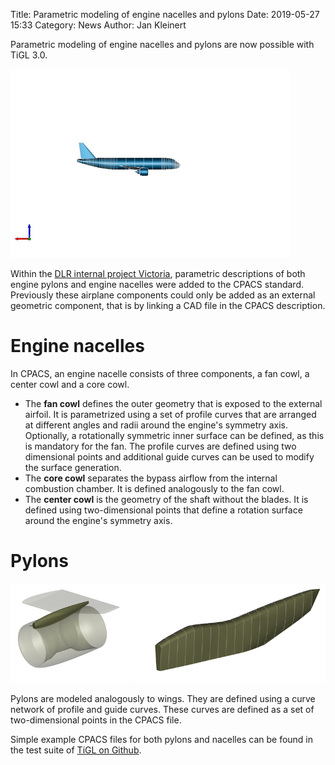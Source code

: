 Title: Parametric modeling of engine nacelles and pylons
Date: 2019-05-27 15:33
Category: News
Author: Jan Kleinert

Parametric modeling of engine nacelles and pylons are now possible with TiGL 3.0.

![Engine Nacelle Animation](images/engine.gif)

Within the [DLR internal project Victoria](https://www.dlr.de/as/en/desktopdefault.aspx/tabid-11460/20078_read-47033/), parametric descriptions of both engine pylons and engine nacelles were added to the CPACS standard.
Previously these airplane components could only be added as an external geometric component, that is by linking a CAD file in the CPACS description. 

# Engine nacelles

In CPACS, an engine nacelle consists of three components, a fan cowl, a center cowl and a core cowl.

 - The **fan cowl** defines the outer geometry that is exposed to the external airfoil.
 It is parametrized using a set of profile curves that are arranged at different angles and radii around the engine's symmetry axis. Optionally, a rotationally symmetric inner surface can be defined, as this is mandatory for the fan. The profile curves are defined using two dimensional points and additional guide curves can be used to modify the surface generation.
 - The **core cowl** separates the bypass airflow from the internal combustion chamber. It is defined analogously to the fan cowl.
 - The **center cowl** is the geometry of the shaft without the blades. It is defined using two-dimensional points that define a rotation surface around the engine's symmetry axis.
 
# Pylons

![Engine Pylons](images/pylon.png)
 
Pylons are modeled analogously to wings. They are defined using a curve network of profile and guide curves. These curves are defined as a set of two-dimensional points in the CPACS file.

Simple example CPACS files for both pylons and nacelles can be found in the test suite of [TiGL on Github](https://github.com/DLR-SC/tigl).